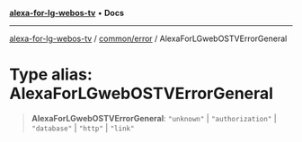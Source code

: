 [**alexa-for-lg-webos-tv**](../../../README.md) • **Docs**

***

[alexa-for-lg-webos-tv](../../../modules.md) / [common/error](../README.md) / AlexaForLGwebOSTVErrorGeneral

# Type alias: AlexaForLGwebOSTVErrorGeneral

> **AlexaForLGwebOSTVErrorGeneral**: `"unknown"` \| `"authorization"` \| `"database"` \| `"http"` \| `"link"`
